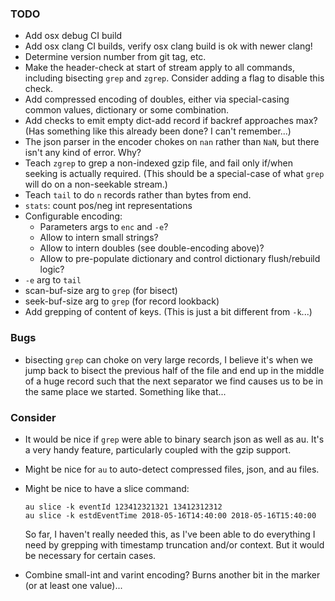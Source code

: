 ### TODO

 - Add osx debug CI build
 - Add osx clang CI builds, verify osx clang build is ok with newer clang!
 - Determine version number from git tag, etc.
 - Make the header-check at start of stream apply to all commands, including
   bisecting `grep` and `zgrep`. Consider adding a flag to disable this check.
 - Add compressed encoding of doubles, either via special-casing common values,
   dictionary or some combination.
 - Add checks to emit empty dict-add record if backref approaches max? (Has
   something like this already been done? I can't remember...)
 - The json parser in the encoder chokes on `nan` rather than `NaN`, but there
   isn't any kind of error. Why?
 - Teach `zgrep` to grep a non-indexed gzip file, and fail only if/when seeking
   is actually required. (This should be a special-case of what `grep` will do
   on a non-seekable stream.)
 - Teach `tail` to do `n` records rather than bytes from end.
 - `stats`: count pos/neg int representations
 - Configurable encoding:
   - Parameters args to `enc` and `-e`?
   - Allow to intern small strings?
   - Allow to intern doubles (see double-encoding above)?
   - Allow to pre-populate dictionary and control dictionary flush/rebuild
     logic?
 - `-e` arg to `tail`
 - scan-buf-size arg to `grep` (for bisect)
 - seek-buf-size arg to `grep` (for record lookback)
 - Add grepping of content of keys. (This is just a bit different from `-k`...)

### Bugs

 - bisecting `grep` can choke on very large records, I believe it's when we
   jump back to bisect the previous half of the file and end up in the middle of
   a huge record such that the next separator we find causes us to be in the
   same place we started. Something like that...

### Consider

 - It would be nice if `grep` were able to binary search json as well as au.
   It's a very handy feature, particularly coupled with the gzip support.
 - Might be nice for `au` to auto-detect compressed files, json, and au files.
 - Might be nice to have a slice command:

       au slice -k eventId 123412321321 13412312312
       au slice -k estdEventTime 2018-05-16T14:40:00 2018-05-16T15:40:00

   So far, I haven't really needed this, as I've been able to do everything I
   need by grepping with timestamp truncation and/or context. But it would
   be necessary for certain cases.
 - Combine small-int and varint encoding? Burns another bit in the marker (or
   at least one value)...
